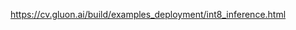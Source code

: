 

<!--
 * @version:
 * @Author:  StevenJokess https://github.com/StevenJokess
 * @Date: 2020-12-06 21:40:46
 * @LastEditors:  StevenJokess https://github.com/StevenJokess
 * @LastEditTime: 2020-12-06 21:40:47
 * @Description:
 * @TODO::
 * @Reference:
-->
https://cv.gluon.ai/build/examples_deployment/int8_inference.html
